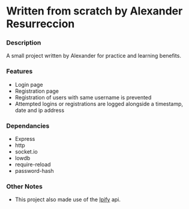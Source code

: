 # Written from scratch by Alexander Resurreccion

### Description
A small project written by Alexander for practice and learning benefits.

### Features
- Login page
- Registration page
- Registration of users with same username is prevented
- Attempted logins or registrations are logged alongside a timestamp, date and ip address 

### Dependancies
- Express
- http
- socket.io
- lowdb
- require-reload
- password-hash

### Other Notes
- This project also made use of the [Ipify](https://www.ipify.org/) api.